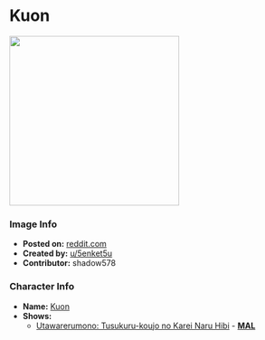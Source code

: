 # Kuon

<img src="https://raw.githubusercontent.com/shadow578/Project-Padoru/master/Padoru/Utawarerumono-kuon.png" height="300">

### Image Info
* **Posted on:**     [reddit.com](https://www.reddit.com/r/Padoru/comments/e92kfa/kuon_utawarerumono_padoru_padoru/)
* **Created by:**    [u/5enket5u](https://github.com/shadow578/Project-Padoru/blob/master/table-of-contents/creators/u5enket5u.md)
* **Contributor:**   shadow578

### Character Info
* **Name:**   [Kuon](https://myanimelist.net/character/129766)
* **Shows:**
  * [Utawarerumono: Tusukuru-koujo no Karei Naru Hibi](https://github.com/shadow578/Project-Padoru/blob/master/table-of-contents/shows/UtawarerumonoTusukurukoujonoKareiNaruHibi.md) - [__MAL__](https://myanimelist.net/anime/36777/Utawarerumono__Tusukuru-koujo_no_Karei_Naru_Hibi)


